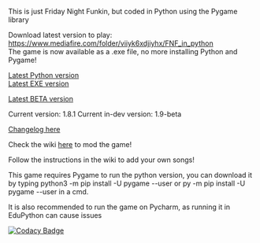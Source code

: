 This is just Friday Night Funkin, but coded in Python using the Pygame library

Download latest version to play: https://www.mediafire.com/folder/viiyk6xdjiyhx/FNF_in_python  
The game is now available as a .exe file, no more installing Python and Pygame!

[Latest Python version](https://www.mediafire.com/file/8dibptg5tt6melw/FNF_in_Python_V1.8.1_PYTHON.zip/file)  
[Latest EXE version](https://www.mediafire.com/file/88n84s1e027cfn6/FNF_in_Python_V1.8.1_EXE.zip/file)

[Latest BETA version](https://github.com/EndersteveGamer/Friday-night-funkin-with-Pygame/releases/tag/v1.9-beta)

Current version: 1.8.1
Current in-dev version: 1.9-beta

[Changelog here](Changelog.md)

Check the wiki [here](https://github.com/EndersteveGamer/Friday-night-funkin-with-Pygame/wiki/Modding-guide-page) to mod the game!

Follow the instructions in the wiki to add your own songs!

This game requires Pygame to run the python version, you can download it by typing python3 -m pip install -U pygame --user or py -m pip install -U pygame --user in a cmd.

It is also recommended to run the game on Pycharm, as running it in EduPython can cause issues

[![Codacy Badge](https://app.codacy.com/project/badge/Grade/cabe4159351b4300b79f954aad9914cb)](https://www.codacy.com/gh/EndersteveGamer/Friday-night-funkin-with-Pygame/dashboard?utm_source=github.com&amp;utm_medium=referral&amp;utm_content=EndersteveGamer/Friday-night-funkin-with-Pygame&amp;utm_campaign=Badge_Grade)
